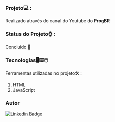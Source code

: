 ### Projeto💻 :
 Realizado através do canal do Youtube do **ProgBR**

### Status do Projeto⌚ : 
Concluido 🎯

### Tecnologias🖥️⌨️🖱️
Ferramentas utilizadas no projeto🛠️ :
1. HTML
2. JavaScript

### Autor
[![Linkedin Badge](https://img.shields.io/badge/-LinkedIn-blue?style=flat-square&logo=Linkedin&logoColor=white&link=https://www.linkedin.com/in/fagnerpsantos/)](https://www.linkedin.com/in/igor-cruz-ti/)
